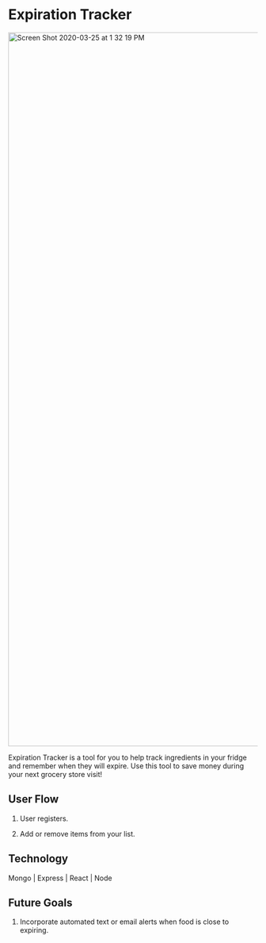 # Expiration Tracker

<img width="1439" alt="Screen Shot 2020-03-25 at 1 32 19 PM" src="https://user-images.githubusercontent.com/53237744/77582775-26e9d180-6e9d-11ea-9f6c-2a3e50928463.png">

Expiration Tracker is a tool for you to help track ingredients in your fridge and remember when they will expire. Use this tool to save money during your next grocery store visit!

## User Flow
1. User registers.

2. Add or remove items from your list.

## Technology

Mongo | Express | React | Node

## Future Goals

1. Incorporate automated text or email alerts when food is close to expiring.